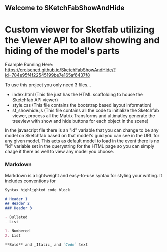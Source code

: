 ## Welcome to SKetchFabShowAndHide 

# Custom viewer for Sketfab utilizing the Viewer API to allow showing and hiding of the model's parts

Example Running Here: https://croisened.github.io/SketchFabShowAndHide/?id=784e95f4f22545199be7e165af6437f8


To use this project you only need 3 files...

- index.html (This file just has the HTML scaffolding to house the Sketchfab API viewer)
- style.css (This file contains the bootstrap based layout information)
- sf_showhide.js (This file contains all the code to initialize the Sketchfab viewer, process all the Matrix Transforms and ultimatley generate the treeview with show and hide buttons for each object in the scene)

In the javascript file there is an "id" variable that you can change to be any model on Sketchfab based on that model's guid you can see in the URL for any given model.  This acts as default model to load in the event there is no "id" variable set in the querystring for the HTML page so you can simply chage it there as well to view any model you choose.





### Markdown

Markdown is a lightweight and easy-to-use syntax for styling your writing. It includes conventions for

```markdown
Syntax highlighted code block

# Header 1
## Header 2
### Header 3

- Bulleted
- List

1. Numbered
2. List

**Bold** and _Italic_ and `Code` text

